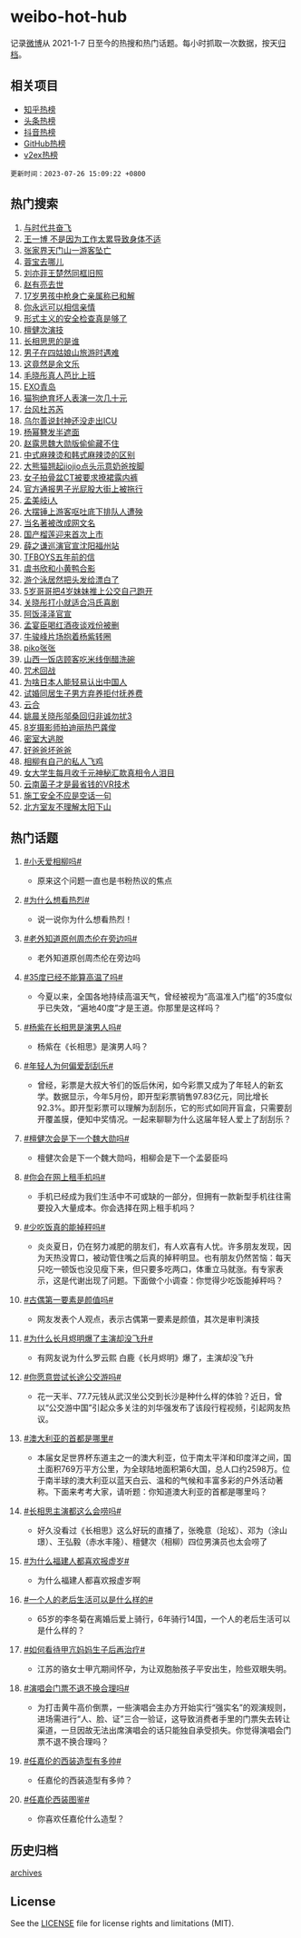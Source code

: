 # weibo-hot-hub

记录[微博](https://www.weibo.com)从 2021-1-7 日至今的热搜和热门话题。每小时抓取一次数据，按天[归档](archives)。

## 相关项目

- [知乎热榜](https://github.com/lonnyzhang423/zhihu-hot-hub)
- [头条热榜](https://github.com/lonnyzhang423/toutiao-hot-hub)
- [抖音热榜](https://github.com/lonnyzhang423/douyin-hot-hub)
- [GitHub热榜](https://github.com/lonnyzhang423/github-hot-hub)
- [v2ex热榜](https://github.com/lonnyzhang423/v2ex-hot-hub)


`更新时间：2023-07-26 15:09:22 +0800`

## 热门搜索

1. [与时代共奋飞](https://m.weibo.cn/search?containerid=100103type%3D1%26t%3D10%26q%3D%23%E4%B8%8E%E6%97%B6%E4%BB%A3%E5%85%B1%E5%A5%8B%E9%A3%9E%23&stream_entry_id=51&isnewpage=1&extparam=seat%3D1%26stream_entry_id%3D51%26filter_type%3Drealtimehot%26c_type%3D51%26cate%3D10103%26pos%3D0%26dgr%3D0%26display_time%3D1690355359%26pre_seqid%3D169035535910402029192&luicode=10000011&lfid=106003type%253D25%2526t%253D3%2526disable_hot%253D1%2526filter_type%253Drealtimehot)
1. [王一博 不是因为工作太累导致身体不适](https://m.weibo.cn/search?containerid=100103type%3D1%26t%3D10%26q%3D%E7%8E%8B%E4%B8%80%E5%8D%9A+%E4%B8%8D%E6%98%AF%E5%9B%A0%E4%B8%BA%E5%B7%A5%E4%BD%9C%E5%A4%AA%E7%B4%AF%E5%AF%BC%E8%87%B4%E8%BA%AB%E4%BD%93%E4%B8%8D%E9%80%82&stream_entry_id=31&isnewpage=1&extparam=seat%3D1%26realpos%3D1%26lcate%3D5001%26flag%3D16%26c_type%3D31%26filter_type%3Drealtimehot%26cate%3D5001%26q%3D%25E7%258E%258B%25E4%25B8%2580%25E5%258D%259A%2520%25E4%25B8%258D%25E6%2598%25AF%25E5%259B%25A0%25E4%25B8%25BA%25E5%25B7%25A5%25E4%25BD%259C%25E5%25A4%25AA%25E7%25B4%25AF%25E5%25AF%25BC%25E8%2587%25B4%25E8%25BA%25AB%25E4%25BD%2593%25E4%25B8%258D%25E9%2580%2582%26dgr%3D0%26stream_entry_id%3D31%26band_rank%3D1%26pos%3D0%26display_time%3D1690355359%26pre_seqid%3D169035535910402029192&luicode=10000011&lfid=106003type%253D25%2526t%253D3%2526disable_hot%253D1%2526filter_type%253Drealtimehot)
1. [张家界天门山一游客坠亡](https://m.weibo.cn/search?containerid=100103type%3D1%26t%3D10%26q%3D%23%E5%BC%A0%E5%AE%B6%E7%95%8C%E5%A4%A9%E9%97%A8%E5%B1%B1%E4%B8%80%E6%B8%B8%E5%AE%A2%E5%9D%A0%E4%BA%A1%23&stream_entry_id=31&isnewpage=1&extparam=seat%3D1%26realpos%3D2%26lcate%3D5001%26flag%3D1%26c_type%3D31%26filter_type%3Drealtimehot%26cate%3D5001%26q%3D%2523%25E5%25BC%25A0%25E5%25AE%25B6%25E7%2595%258C%25E5%25A4%25A9%25E9%2597%25A8%25E5%25B1%25B1%25E4%25B8%2580%25E6%25B8%25B8%25E5%25AE%25A2%25E5%259D%25A0%25E4%25BA%25A1%2523%26dgr%3D0%26stream_entry_id%3D31%26band_rank%3D2%26pos%3D1%26display_time%3D1690355359%26pre_seqid%3D169035535910402029192&luicode=10000011&lfid=106003type%253D25%2526t%253D3%2526disable_hot%253D1%2526filter_type%253Drealtimehot)
1. [蓉宝去哪儿](https://m.weibo.cn/search?containerid=100103type%3D1%26t%3D10%26q%3D%23%E8%93%89%E5%AE%9D%E5%8E%BB%E5%93%AA%E5%84%BF%23&stream_entry_id=31&isnewpage=1&extparam=seat%3D1%26realpos%3D3%26lcate%3D5001%26flag%3D0%26c_type%3D31%26filter_type%3Drealtimehot%26cate%3D5001%26q%3D%2523%25E8%2593%2589%25E5%25AE%259D%25E5%258E%25BB%25E5%2593%25AA%25E5%2584%25BF%2523%26dgr%3D0%26stream_entry_id%3D31%26band_rank%3D3%26pos%3D2%26display_time%3D1690355359%26pre_seqid%3D169035535910402029192&luicode=10000011&lfid=106003type%253D25%2526t%253D3%2526disable_hot%253D1%2526filter_type%253Drealtimehot)
1. [刘亦菲王楚然同框旧照](https://m.weibo.cn/search?containerid=100103type%3D1%26t%3D10%26q%3D%23%E5%88%98%E4%BA%A6%E8%8F%B2%E7%8E%8B%E6%A5%9A%E7%84%B6%E5%90%8C%E6%A1%86%E6%97%A7%E7%85%A7%23&stream_entry_id=31&isnewpage=1&extparam=seat%3D1%26realpos%3D4%26lcate%3D5001%26flag%3D1%26c_type%3D31%26filter_type%3Drealtimehot%26cate%3D5001%26q%3D%2523%25E5%2588%2598%25E4%25BA%25A6%25E8%258F%25B2%25E7%258E%258B%25E6%25A5%259A%25E7%2584%25B6%25E5%2590%258C%25E6%25A1%2586%25E6%2597%25A7%25E7%2585%25A7%2523%26dgr%3D0%26stream_entry_id%3D31%26band_rank%3D4%26pos%3D3%26display_time%3D1690355359%26pre_seqid%3D169035535910402029192&luicode=10000011&lfid=106003type%253D25%2526t%253D3%2526disable_hot%253D1%2526filter_type%253Drealtimehot)
1. [赵有亮去世](https://m.weibo.cn/search?containerid=100103type%3D1%26t%3D10%26q%3D%23%E8%B5%B5%E6%9C%89%E4%BA%AE%E5%8E%BB%E4%B8%96%23&stream_entry_id=31&isnewpage=1&extparam=seat%3D1%26realpos%3D5%26lcate%3D5001%26flag%3D2%26c_type%3D31%26filter_type%3Drealtimehot%26cate%3D5001%26q%3D%2523%25E8%25B5%25B5%25E6%259C%2589%25E4%25BA%25AE%25E5%258E%25BB%25E4%25B8%2596%2523%26dgr%3D0%26stream_entry_id%3D31%26band_rank%3D5%26pos%3D4%26display_time%3D1690355359%26pre_seqid%3D169035535910402029192&luicode=10000011&lfid=106003type%253D25%2526t%253D3%2526disable_hot%253D1%2526filter_type%253Drealtimehot)
1. [17岁男孩中枪身亡亲属称已和解](https://m.weibo.cn/search?containerid=100103type%3D1%26t%3D10%26q%3D%2317%E5%B2%81%E7%94%B7%E5%AD%A9%E4%B8%AD%E6%9E%AA%E8%BA%AB%E4%BA%A1%E4%BA%B2%E5%B1%9E%E7%A7%B0%E5%B7%B2%E5%92%8C%E8%A7%A3%23&stream_entry_id=31&isnewpage=1&extparam=seat%3D1%26realpos%3D6%26lcate%3D5001%26flag%3D1%26c_type%3D31%26filter_type%3Drealtimehot%26cate%3D5001%26q%3D%252317%25E5%25B2%2581%25E7%2594%25B7%25E5%25AD%25A9%25E4%25B8%25AD%25E6%259E%25AA%25E8%25BA%25AB%25E4%25BA%25A1%25E4%25BA%25B2%25E5%25B1%259E%25E7%25A7%25B0%25E5%25B7%25B2%25E5%2592%258C%25E8%25A7%25A3%2523%26dgr%3D0%26stream_entry_id%3D31%26band_rank%3D6%26pos%3D5%26display_time%3D1690355359%26pre_seqid%3D169035535910402029192&luicode=10000011&lfid=106003type%253D25%2526t%253D3%2526disable_hot%253D1%2526filter_type%253Drealtimehot)
1. [你永远可以相信亲情](https://m.weibo.cn/search?containerid=100103type%3D1%26t%3D10%26q%3D%23%E4%BD%A0%E6%B0%B8%E8%BF%9C%E5%8F%AF%E4%BB%A5%E7%9B%B8%E4%BF%A1%E4%BA%B2%E6%83%85%23&stream_entry_id=31&isnewpage=1&extparam=seat%3D1%26lcate%3D5001%26filter_type%3Drealtimehot%26c_type%3D31%26q%3D%2523%25E4%25BD%25A0%25E6%25B0%25B8%25E8%25BF%259C%25E5%258F%25AF%25E4%25BB%25A5%25E7%259B%25B8%25E4%25BF%25A1%25E4%25BA%25B2%25E6%2583%2585%2523%26cate%3D5001%26is_ad_pos%3D1%26dgr%3D0%26stream_entry_id%3D31%26band_rank%3D7%26adid%3D197408%26pos%3D6%26display_time%3D1690355359%26pre_seqid%3D169035535910402029192&luicode=10000011&lfid=106003type%253D25%2526t%253D3%2526disable_hot%253D1%2526filter_type%253Drealtimehot)
1. [形式主义的安全检查真是够了](https://m.weibo.cn/search?containerid=100103type%3D1%26t%3D10%26q%3D%23%E5%BD%A2%E5%BC%8F%E4%B8%BB%E4%B9%89%E7%9A%84%E5%AE%89%E5%85%A8%E6%A3%80%E6%9F%A5%E7%9C%9F%E6%98%AF%E5%A4%9F%E4%BA%86%23&stream_entry_id=31&isnewpage=1&extparam=seat%3D1%26realpos%3D7%26lcate%3D5001%26flag%3D0%26c_type%3D31%26filter_type%3Drealtimehot%26cate%3D5001%26q%3D%2523%25E5%25BD%25A2%25E5%25BC%258F%25E4%25B8%25BB%25E4%25B9%2589%25E7%259A%2584%25E5%25AE%2589%25E5%2585%25A8%25E6%25A3%2580%25E6%259F%25A5%25E7%259C%259F%25E6%2598%25AF%25E5%25A4%259F%25E4%25BA%2586%2523%26dgr%3D0%26stream_entry_id%3D31%26band_rank%3D7%26pos%3D7%26display_time%3D1690355359%26pre_seqid%3D169035535910402029192&luicode=10000011&lfid=106003type%253D25%2526t%253D3%2526disable_hot%253D1%2526filter_type%253Drealtimehot)
1. [檀健次演技](https://m.weibo.cn/search?containerid=100103type%3D1%26t%3D10%26q%3D%E6%AA%80%E5%81%A5%E6%AC%A1%E6%BC%94%E6%8A%80&stream_entry_id=31&isnewpage=1&extparam=seat%3D1%26realpos%3D8%26lcate%3D5001%26flag%3D1%26c_type%3D31%26filter_type%3Drealtimehot%26cate%3D5001%26q%3D%25E6%25AA%2580%25E5%2581%25A5%25E6%25AC%25A1%25E6%25BC%2594%25E6%258A%2580%26dgr%3D0%26stream_entry_id%3D31%26band_rank%3D8%26pos%3D8%26display_time%3D1690355359%26pre_seqid%3D169035535910402029192&luicode=10000011&lfid=106003type%253D25%2526t%253D3%2526disable_hot%253D1%2526filter_type%253Drealtimehot)
1. [长相思思的是谁](https://m.weibo.cn/search?containerid=100103type%3D1%26t%3D10%26q%3D%23%E9%95%BF%E7%9B%B8%E6%80%9D%E6%80%9D%E7%9A%84%E6%98%AF%E8%B0%81%23&stream_entry_id=31&isnewpage=1&extparam=seat%3D1%26realpos%3D9%26lcate%3D5001%26flag%3D0%26c_type%3D31%26filter_type%3Drealtimehot%26cate%3D5001%26q%3D%2523%25E9%2595%25BF%25E7%259B%25B8%25E6%2580%259D%25E6%2580%259D%25E7%259A%2584%25E6%2598%25AF%25E8%25B0%2581%2523%26dgr%3D0%26stream_entry_id%3D31%26band_rank%3D9%26pos%3D9%26display_time%3D1690355359%26pre_seqid%3D169035535910402029192&luicode=10000011&lfid=106003type%253D25%2526t%253D3%2526disable_hot%253D1%2526filter_type%253Drealtimehot)
1. [男子在四姑娘山旅游时遇难](https://m.weibo.cn/search?containerid=100103type%3D1%26t%3D10%26q%3D%23%E7%94%B7%E5%AD%90%E5%9C%A8%E5%9B%9B%E5%A7%91%E5%A8%98%E5%B1%B1%E6%97%85%E6%B8%B8%E6%97%B6%E9%81%87%E9%9A%BE%23&stream_entry_id=31&isnewpage=1&extparam=seat%3D1%26realpos%3D10%26lcate%3D5001%26flag%3D0%26c_type%3D31%26filter_type%3Drealtimehot%26cate%3D5001%26q%3D%2523%25E7%2594%25B7%25E5%25AD%2590%25E5%259C%25A8%25E5%259B%259B%25E5%25A7%2591%25E5%25A8%2598%25E5%25B1%25B1%25E6%2597%2585%25E6%25B8%25B8%25E6%2597%25B6%25E9%2581%2587%25E9%259A%25BE%2523%26dgr%3D0%26stream_entry_id%3D31%26band_rank%3D10%26pos%3D10%26display_time%3D1690355359%26pre_seqid%3D169035535910402029192&luicode=10000011&lfid=106003type%253D25%2526t%253D3%2526disable_hot%253D1%2526filter_type%253Drealtimehot)
1. [这竟然是余文乐](https://m.weibo.cn/search?containerid=100103type%3D1%26t%3D10%26q%3D%23%E8%BF%99%E7%AB%9F%E7%84%B6%E6%98%AF%E4%BD%99%E6%96%87%E4%B9%90%23&stream_entry_id=31&isnewpage=1&extparam=seat%3D1%26realpos%3D11%26lcate%3D5001%26flag%3D1%26c_type%3D31%26filter_type%3Drealtimehot%26cate%3D5001%26q%3D%2523%25E8%25BF%2599%25E7%25AB%259F%25E7%2584%25B6%25E6%2598%25AF%25E4%25BD%2599%25E6%2596%2587%25E4%25B9%2590%2523%26dgr%3D0%26stream_entry_id%3D31%26band_rank%3D11%26pos%3D11%26display_time%3D1690355359%26pre_seqid%3D169035535910402029192&luicode=10000011&lfid=106003type%253D25%2526t%253D3%2526disable_hot%253D1%2526filter_type%253Drealtimehot)
1. [毛晓彤真人芭比上班](https://m.weibo.cn/search?containerid=100103type%3D1%26t%3D10%26q%3D%23%E6%AF%9B%E6%99%93%E5%BD%A4%E7%9C%9F%E4%BA%BA%E8%8A%AD%E6%AF%94%E4%B8%8A%E7%8F%AD%23&stream_entry_id=31&isnewpage=1&extparam=seat%3D1%26realpos%3D12%26lcate%3D5001%26flag%3D2%26c_type%3D31%26filter_type%3Drealtimehot%26cate%3D5001%26q%3D%2523%25E6%25AF%259B%25E6%2599%2593%25E5%25BD%25A4%25E7%259C%259F%25E4%25BA%25BA%25E8%258A%25AD%25E6%25AF%2594%25E4%25B8%258A%25E7%258F%25AD%2523%26dgr%3D0%26stream_entry_id%3D31%26band_rank%3D12%26pos%3D12%26display_time%3D1690355359%26pre_seqid%3D169035535910402029192&luicode=10000011&lfid=106003type%253D25%2526t%253D3%2526disable_hot%253D1%2526filter_type%253Drealtimehot)
1. [EXO青岛](https://m.weibo.cn/search?containerid=100103type%3D1%26t%3D10%26q%3DEXO%E9%9D%92%E5%B2%9B&stream_entry_id=31&isnewpage=1&extparam=seat%3D1%26realpos%3D13%26lcate%3D5001%26flag%3D0%26c_type%3D31%26filter_type%3Drealtimehot%26cate%3D5001%26q%3DEXO%25E9%259D%2592%25E5%25B2%259B%26dgr%3D0%26stream_entry_id%3D31%26band_rank%3D13%26pos%3D13%26display_time%3D1690355359%26pre_seqid%3D169035535910402029192&luicode=10000011&lfid=106003type%253D25%2526t%253D3%2526disable_hot%253D1%2526filter_type%253Drealtimehot)
1. [猫狗绝育坏人表演一次几十元](https://m.weibo.cn/search?containerid=100103type%3D1%26t%3D10%26q%3D%23%E7%8C%AB%E7%8B%97%E7%BB%9D%E8%82%B2%E5%9D%8F%E4%BA%BA%E8%A1%A8%E6%BC%94%E4%B8%80%E6%AC%A1%E5%87%A0%E5%8D%81%E5%85%83%23&stream_entry_id=31&isnewpage=1&extparam=seat%3D1%26realpos%3D14%26lcate%3D5001%26flag%3D0%26c_type%3D31%26filter_type%3Drealtimehot%26cate%3D5001%26q%3D%2523%25E7%258C%25AB%25E7%258B%2597%25E7%25BB%259D%25E8%2582%25B2%25E5%259D%258F%25E4%25BA%25BA%25E8%25A1%25A8%25E6%25BC%2594%25E4%25B8%2580%25E6%25AC%25A1%25E5%2587%25A0%25E5%258D%2581%25E5%2585%2583%2523%26dgr%3D0%26stream_entry_id%3D31%26band_rank%3D14%26pos%3D14%26display_time%3D1690355359%26pre_seqid%3D169035535910402029192&luicode=10000011&lfid=106003type%253D25%2526t%253D3%2526disable_hot%253D1%2526filter_type%253Drealtimehot)
1. [台风杜苏芮](https://m.weibo.cn/search?containerid=100103type%3D1%26t%3D10%26q%3D%E5%8F%B0%E9%A3%8E%E6%9D%9C%E8%8B%8F%E8%8A%AE&stream_entry_id=31&isnewpage=1&extparam=seat%3D1%26realpos%3D15%26lcate%3D5001%26flag%3D0%26c_type%3D31%26filter_type%3Drealtimehot%26cate%3D5001%26q%3D%25E5%258F%25B0%25E9%25A3%258E%25E6%259D%259C%25E8%258B%258F%25E8%258A%25AE%26dgr%3D0%26stream_entry_id%3D31%26band_rank%3D15%26pos%3D15%26display_time%3D1690355359%26pre_seqid%3D169035535910402029192&luicode=10000011&lfid=106003type%253D25%2526t%253D3%2526disable_hot%253D1%2526filter_type%253Drealtimehot)
1. [乌尔善说封神还没走出ICU](https://m.weibo.cn/search?containerid=100103type%3D1%26t%3D10%26q%3D%23%E4%B9%8C%E5%B0%94%E5%96%84%E8%AF%B4%E5%B0%81%E7%A5%9E%E8%BF%98%E6%B2%A1%E8%B5%B0%E5%87%BAICU%23&stream_entry_id=31&isnewpage=1&extparam=seat%3D1%26realpos%3D16%26lcate%3D5001%26flag%3D1%26c_type%3D31%26filter_type%3Drealtimehot%26cate%3D5001%26q%3D%2523%25E4%25B9%258C%25E5%25B0%2594%25E5%2596%2584%25E8%25AF%25B4%25E5%25B0%2581%25E7%25A5%259E%25E8%25BF%2598%25E6%25B2%25A1%25E8%25B5%25B0%25E5%2587%25BAICU%2523%26dgr%3D0%26stream_entry_id%3D31%26band_rank%3D16%26pos%3D16%26display_time%3D1690355359%26pre_seqid%3D169035535910402029192&luicode=10000011&lfid=106003type%253D25%2526t%253D3%2526disable_hot%253D1%2526filter_type%253Drealtimehot)
1. [杨幂簪发半遮面](https://m.weibo.cn/search?containerid=100103type%3D1%26t%3D10%26q%3D%23%E6%9D%A8%E5%B9%82%E7%B0%AA%E5%8F%91%E5%8D%8A%E9%81%AE%E9%9D%A2%23&stream_entry_id=31&isnewpage=1&extparam=seat%3D1%26realpos%3D17%26lcate%3D5001%26flag%3D2%26c_type%3D31%26filter_type%3Drealtimehot%26cate%3D5001%26q%3D%2523%25E6%259D%25A8%25E5%25B9%2582%25E7%25B0%25AA%25E5%258F%2591%25E5%258D%258A%25E9%2581%25AE%25E9%259D%25A2%2523%26dgr%3D0%26stream_entry_id%3D31%26band_rank%3D17%26pos%3D17%26display_time%3D1690355359%26pre_seqid%3D169035535910402029192&luicode=10000011&lfid=106003type%253D25%2526t%253D3%2526disable_hot%253D1%2526filter_type%253Drealtimehot)
1. [赵露思魏大勋版偷偷藏不住](https://m.weibo.cn/search?containerid=100103type%3D1%26t%3D10%26q%3D%23%E8%B5%B5%E9%9C%B2%E6%80%9D%E9%AD%8F%E5%A4%A7%E5%8B%8B%E7%89%88%E5%81%B7%E5%81%B7%E8%97%8F%E4%B8%8D%E4%BD%8F%23&stream_entry_id=31&isnewpage=1&extparam=seat%3D1%26realpos%3D18%26lcate%3D5001%26flag%3D0%26c_type%3D31%26filter_type%3Drealtimehot%26cate%3D5001%26q%3D%2523%25E8%25B5%25B5%25E9%259C%25B2%25E6%2580%259D%25E9%25AD%258F%25E5%25A4%25A7%25E5%258B%258B%25E7%2589%2588%25E5%2581%25B7%25E5%2581%25B7%25E8%2597%258F%25E4%25B8%258D%25E4%25BD%258F%2523%26dgr%3D0%26stream_entry_id%3D31%26band_rank%3D18%26pos%3D18%26display_time%3D1690355359%26pre_seqid%3D169035535910402029192&luicode=10000011&lfid=106003type%253D25%2526t%253D3%2526disable_hot%253D1%2526filter_type%253Drealtimehot)
1. [中式麻辣烫和韩式麻辣烫的区别](https://m.weibo.cn/search?containerid=100103type%3D1%26t%3D10%26q%3D%23%E4%B8%AD%E5%BC%8F%E9%BA%BB%E8%BE%A3%E7%83%AB%E5%92%8C%E9%9F%A9%E5%BC%8F%E9%BA%BB%E8%BE%A3%E7%83%AB%E7%9A%84%E5%8C%BA%E5%88%AB%23&stream_entry_id=31&isnewpage=1&extparam=seat%3D1%26realpos%3D19%26lcate%3D5001%26flag%3D0%26c_type%3D31%26filter_type%3Drealtimehot%26cate%3D5001%26q%3D%2523%25E4%25B8%25AD%25E5%25BC%258F%25E9%25BA%25BB%25E8%25BE%25A3%25E7%2583%25AB%25E5%2592%258C%25E9%259F%25A9%25E5%25BC%258F%25E9%25BA%25BB%25E8%25BE%25A3%25E7%2583%25AB%25E7%259A%2584%25E5%258C%25BA%25E5%2588%25AB%2523%26dgr%3D0%26stream_entry_id%3D31%26band_rank%3D19%26pos%3D19%26display_time%3D1690355359%26pre_seqid%3D169035535910402029192&luicode=10000011&lfid=106003type%253D25%2526t%253D3%2526disable_hot%253D1%2526filter_type%253Drealtimehot)
1. [大熊猫翘起jiojio点头示意奶爸按脚](https://m.weibo.cn/search?containerid=100103type%3D1%26t%3D10%26q%3D%23%E5%A4%A7%E7%86%8A%E7%8C%AB%E7%BF%98%E8%B5%B7jiojio%E7%82%B9%E5%A4%B4%E7%A4%BA%E6%84%8F%E5%A5%B6%E7%88%B8%E6%8C%89%E8%84%9A%23&stream_entry_id=31&isnewpage=1&extparam=seat%3D1%26realpos%3D20%26lcate%3D5001%26flag%3D32768%26c_type%3D31%26filter_type%3Drealtimehot%26cate%3D5001%26q%3D%2523%25E5%25A4%25A7%25E7%2586%258A%25E7%258C%25AB%25E7%25BF%2598%25E8%25B5%25B7jiojio%25E7%2582%25B9%25E5%25A4%25B4%25E7%25A4%25BA%25E6%2584%258F%25E5%25A5%25B6%25E7%2588%25B8%25E6%258C%2589%25E8%2584%259A%2523%26dgr%3D0%26stream_entry_id%3D31%26band_rank%3D20%26pos%3D20%26display_time%3D1690355359%26pre_seqid%3D169035535910402029192&luicode=10000011&lfid=106003type%253D25%2526t%253D3%2526disable_hot%253D1%2526filter_type%253Drealtimehot)
1. [女子拍骨盆CT被要求撩裙露内裤](https://m.weibo.cn/search?containerid=100103type%3D1%26t%3D10%26q%3D%23%E5%A5%B3%E5%AD%90%E6%8B%8D%E9%AA%A8%E7%9B%86CT%E8%A2%AB%E8%A6%81%E6%B1%82%E6%92%A9%E8%A3%99%E9%9C%B2%E5%86%85%E8%A3%A4%23&stream_entry_id=31&isnewpage=1&extparam=seat%3D1%26realpos%3D21%26lcate%3D5001%26flag%3D2%26c_type%3D31%26filter_type%3Drealtimehot%26cate%3D5001%26q%3D%2523%25E5%25A5%25B3%25E5%25AD%2590%25E6%258B%258D%25E9%25AA%25A8%25E7%259B%2586CT%25E8%25A2%25AB%25E8%25A6%2581%25E6%25B1%2582%25E6%2592%25A9%25E8%25A3%2599%25E9%259C%25B2%25E5%2586%2585%25E8%25A3%25A4%2523%26dgr%3D0%26stream_entry_id%3D31%26band_rank%3D21%26pos%3D21%26display_time%3D1690355359%26pre_seqid%3D169035535910402029192&luicode=10000011&lfid=106003type%253D25%2526t%253D3%2526disable_hot%253D1%2526filter_type%253Drealtimehot)
1. [官方通报男子光屁股大街上被拖行](https://m.weibo.cn/search?containerid=100103type%3D1%26t%3D10%26q%3D%23%E5%AE%98%E6%96%B9%E9%80%9A%E6%8A%A5%E7%94%B7%E5%AD%90%E5%85%89%E5%B1%81%E8%82%A1%E5%A4%A7%E8%A1%97%E4%B8%8A%E8%A2%AB%E6%8B%96%E8%A1%8C%23&stream_entry_id=31&isnewpage=1&extparam=seat%3D1%26realpos%3D22%26lcate%3D5001%26flag%3D1%26c_type%3D31%26filter_type%3Drealtimehot%26cate%3D5001%26q%3D%2523%25E5%25AE%2598%25E6%2596%25B9%25E9%2580%259A%25E6%258A%25A5%25E7%2594%25B7%25E5%25AD%2590%25E5%2585%2589%25E5%25B1%2581%25E8%2582%25A1%25E5%25A4%25A7%25E8%25A1%2597%25E4%25B8%258A%25E8%25A2%25AB%25E6%258B%2596%25E8%25A1%258C%2523%26dgr%3D0%26stream_entry_id%3D31%26band_rank%3D22%26pos%3D22%26display_time%3D1690355359%26pre_seqid%3D169035535910402029192&luicode=10000011&lfid=106003type%253D25%2526t%253D3%2526disable_hot%253D1%2526filter_type%253Drealtimehot)
1. [孟美岐i人](https://m.weibo.cn/search?containerid=100103type%3D1%26t%3D10%26q%3D%23%E5%AD%9F%E7%BE%8E%E5%B2%90i%E4%BA%BA%23&stream_entry_id=31&isnewpage=1&extparam=seat%3D1%26realpos%3D23%26lcate%3D5001%26flag%3D1%26c_type%3D31%26filter_type%3Drealtimehot%26cate%3D5001%26q%3D%2523%25E5%25AD%259F%25E7%25BE%258E%25E5%25B2%2590i%25E4%25BA%25BA%2523%26dgr%3D0%26stream_entry_id%3D31%26band_rank%3D23%26pos%3D23%26display_time%3D1690355359%26pre_seqid%3D169035535910402029192&luicode=10000011&lfid=106003type%253D25%2526t%253D3%2526disable_hot%253D1%2526filter_type%253Drealtimehot)
1. [大摆锤上游客呕吐底下排队人遭殃](https://m.weibo.cn/search?containerid=100103type%3D1%26t%3D10%26q%3D%23%E5%A4%A7%E6%91%86%E9%94%A4%E4%B8%8A%E6%B8%B8%E5%AE%A2%E5%91%95%E5%90%90%E5%BA%95%E4%B8%8B%E6%8E%92%E9%98%9F%E4%BA%BA%E9%81%AD%E6%AE%83%23&stream_entry_id=31&isnewpage=1&extparam=seat%3D1%26realpos%3D24%26lcate%3D5001%26flag%3D1%26c_type%3D31%26filter_type%3Drealtimehot%26cate%3D5001%26q%3D%2523%25E5%25A4%25A7%25E6%2591%2586%25E9%2594%25A4%25E4%25B8%258A%25E6%25B8%25B8%25E5%25AE%25A2%25E5%2591%2595%25E5%2590%2590%25E5%25BA%2595%25E4%25B8%258B%25E6%258E%2592%25E9%2598%259F%25E4%25BA%25BA%25E9%2581%25AD%25E6%25AE%2583%2523%26dgr%3D0%26stream_entry_id%3D31%26band_rank%3D24%26pos%3D24%26display_time%3D1690355359%26pre_seqid%3D169035535910402029192&luicode=10000011&lfid=106003type%253D25%2526t%253D3%2526disable_hot%253D1%2526filter_type%253Drealtimehot)
1. [当名著被改成网文名](https://m.weibo.cn/search?containerid=100103type%3D1%26t%3D10%26q%3D%23%E5%BD%93%E5%90%8D%E8%91%97%E8%A2%AB%E6%94%B9%E6%88%90%E7%BD%91%E6%96%87%E5%90%8D%23&stream_entry_id=31&isnewpage=1&extparam=seat%3D1%26realpos%3D25%26lcate%3D5001%26flag%3D1%26c_type%3D31%26filter_type%3Drealtimehot%26cate%3D5001%26q%3D%2523%25E5%25BD%2593%25E5%2590%258D%25E8%2591%2597%25E8%25A2%25AB%25E6%2594%25B9%25E6%2588%2590%25E7%25BD%2591%25E6%2596%2587%25E5%2590%258D%2523%26dgr%3D0%26stream_entry_id%3D31%26band_rank%3D25%26pos%3D25%26display_time%3D1690355359%26pre_seqid%3D169035535910402029192&luicode=10000011&lfid=106003type%253D25%2526t%253D3%2526disable_hot%253D1%2526filter_type%253Drealtimehot)
1. [国产榴莲迎来首次上市](https://m.weibo.cn/search?containerid=100103type%3D1%26t%3D10%26q%3D%23%E5%9B%BD%E4%BA%A7%E6%A6%B4%E8%8E%B2%E8%BF%8E%E6%9D%A5%E9%A6%96%E6%AC%A1%E4%B8%8A%E5%B8%82%23&stream_entry_id=31&isnewpage=1&extparam=seat%3D1%26realpos%3D26%26lcate%3D5001%26flag%3D32768%26c_type%3D31%26filter_type%3Drealtimehot%26cate%3D5001%26q%3D%2523%25E5%259B%25BD%25E4%25BA%25A7%25E6%25A6%25B4%25E8%258E%25B2%25E8%25BF%258E%25E6%259D%25A5%25E9%25A6%2596%25E6%25AC%25A1%25E4%25B8%258A%25E5%25B8%2582%2523%26dgr%3D0%26stream_entry_id%3D31%26band_rank%3D26%26pos%3D26%26display_time%3D1690355359%26pre_seqid%3D169035535910402029192&luicode=10000011&lfid=106003type%253D25%2526t%253D3%2526disable_hot%253D1%2526filter_type%253Drealtimehot)
1. [薛之谦巡演官宣沈阳福州站](https://m.weibo.cn/search?containerid=100103type%3D1%26t%3D10%26q%3D%23%E8%96%9B%E4%B9%8B%E8%B0%A6%E5%B7%A1%E6%BC%94%E5%AE%98%E5%AE%A3%E6%B2%88%E9%98%B3%E7%A6%8F%E5%B7%9E%E7%AB%99%23&stream_entry_id=31&isnewpage=1&extparam=seat%3D1%26realpos%3D27%26lcate%3D5001%26flag%3D1%26c_type%3D31%26filter_type%3Drealtimehot%26cate%3D5001%26q%3D%2523%25E8%2596%259B%25E4%25B9%258B%25E8%25B0%25A6%25E5%25B7%25A1%25E6%25BC%2594%25E5%25AE%2598%25E5%25AE%25A3%25E6%25B2%2588%25E9%2598%25B3%25E7%25A6%258F%25E5%25B7%259E%25E7%25AB%2599%2523%26dgr%3D0%26stream_entry_id%3D31%26band_rank%3D27%26pos%3D27%26display_time%3D1690355359%26pre_seqid%3D169035535910402029192&luicode=10000011&lfid=106003type%253D25%2526t%253D3%2526disable_hot%253D1%2526filter_type%253Drealtimehot)
1. [TFBOYS五年前的信](https://m.weibo.cn/search?containerid=100103type%3D1%26t%3D10%26q%3D%23TFBOYS%E4%BA%94%E5%B9%B4%E5%89%8D%E7%9A%84%E4%BF%A1%23&stream_entry_id=31&isnewpage=1&extparam=seat%3D1%26realpos%3D28%26lcate%3D5001%26flag%3D1%26c_type%3D31%26filter_type%3Drealtimehot%26cate%3D5001%26q%3D%2523TFBOYS%25E4%25BA%2594%25E5%25B9%25B4%25E5%2589%258D%25E7%259A%2584%25E4%25BF%25A1%2523%26dgr%3D0%26stream_entry_id%3D31%26band_rank%3D28%26pos%3D28%26display_time%3D1690355359%26pre_seqid%3D169035535910402029192&luicode=10000011&lfid=106003type%253D25%2526t%253D3%2526disable_hot%253D1%2526filter_type%253Drealtimehot)
1. [虞书欣和小黄鸭合影](https://m.weibo.cn/search?containerid=100103type%3D1%26t%3D10%26q%3D%23%E8%99%9E%E4%B9%A6%E6%AC%A3%E5%92%8C%E5%B0%8F%E9%BB%84%E9%B8%AD%E5%90%88%E5%BD%B1%23&stream_entry_id=31&isnewpage=1&extparam=seat%3D1%26realpos%3D29%26lcate%3D5001%26flag%3D1%26c_type%3D31%26filter_type%3Drealtimehot%26cate%3D5001%26q%3D%2523%25E8%2599%259E%25E4%25B9%25A6%25E6%25AC%25A3%25E5%2592%258C%25E5%25B0%258F%25E9%25BB%2584%25E9%25B8%25AD%25E5%2590%2588%25E5%25BD%25B1%2523%26dgr%3D0%26stream_entry_id%3D31%26band_rank%3D29%26pos%3D29%26display_time%3D1690355359%26pre_seqid%3D169035535910402029192&luicode=10000011&lfid=106003type%253D25%2526t%253D3%2526disable_hot%253D1%2526filter_type%253Drealtimehot)
1. [游个泳居然把头发给漂白了](https://m.weibo.cn/search?containerid=100103type%3D1%26t%3D10%26q%3D%23%E6%B8%B8%E4%B8%AA%E6%B3%B3%E5%B1%85%E7%84%B6%E6%8A%8A%E5%A4%B4%E5%8F%91%E7%BB%99%E6%BC%82%E7%99%BD%E4%BA%86%23&stream_entry_id=31&isnewpage=1&extparam=seat%3D1%26realpos%3D30%26lcate%3D5001%26flag%3D0%26c_type%3D31%26filter_type%3Drealtimehot%26cate%3D5001%26q%3D%2523%25E6%25B8%25B8%25E4%25B8%25AA%25E6%25B3%25B3%25E5%25B1%2585%25E7%2584%25B6%25E6%258A%258A%25E5%25A4%25B4%25E5%258F%2591%25E7%25BB%2599%25E6%25BC%2582%25E7%2599%25BD%25E4%25BA%2586%2523%26dgr%3D0%26stream_entry_id%3D31%26band_rank%3D30%26pos%3D30%26display_time%3D1690355359%26pre_seqid%3D169035535910402029192&luicode=10000011&lfid=106003type%253D25%2526t%253D3%2526disable_hot%253D1%2526filter_type%253Drealtimehot)
1. [5岁哥哥把4岁妹妹推上公交自己跑开](https://m.weibo.cn/search?containerid=100103type%3D1%26t%3D10%26q%3D%235%E5%B2%81%E5%93%A5%E5%93%A5%E6%8A%8A4%E5%B2%81%E5%A6%B9%E5%A6%B9%E6%8E%A8%E4%B8%8A%E5%85%AC%E4%BA%A4%E8%87%AA%E5%B7%B1%E8%B7%91%E5%BC%80%23&stream_entry_id=31&isnewpage=1&extparam=seat%3D1%26realpos%3D31%26lcate%3D5001%26flag%3D1%26c_type%3D31%26filter_type%3Drealtimehot%26cate%3D5001%26q%3D%25235%25E5%25B2%2581%25E5%2593%25A5%25E5%2593%25A5%25E6%258A%258A4%25E5%25B2%2581%25E5%25A6%25B9%25E5%25A6%25B9%25E6%258E%25A8%25E4%25B8%258A%25E5%2585%25AC%25E4%25BA%25A4%25E8%2587%25AA%25E5%25B7%25B1%25E8%25B7%2591%25E5%25BC%2580%2523%26dgr%3D0%26stream_entry_id%3D31%26band_rank%3D31%26pos%3D31%26display_time%3D1690355359%26pre_seqid%3D169035535910402029192&luicode=10000011&lfid=106003type%253D25%2526t%253D3%2526disable_hot%253D1%2526filter_type%253Drealtimehot)
1. [关晓彤打小就适合冯氏喜剧](https://m.weibo.cn/search?containerid=100103type%3D1%26t%3D10%26q%3D%23%E5%85%B3%E6%99%93%E5%BD%A4%E6%89%93%E5%B0%8F%E5%B0%B1%E9%80%82%E5%90%88%E5%86%AF%E6%B0%8F%E5%96%9C%E5%89%A7%23&stream_entry_id=31&isnewpage=1&extparam=seat%3D1%26realpos%3D32%26lcate%3D5001%26flag%3D1%26c_type%3D31%26filter_type%3Drealtimehot%26cate%3D5001%26q%3D%2523%25E5%2585%25B3%25E6%2599%2593%25E5%25BD%25A4%25E6%2589%2593%25E5%25B0%258F%25E5%25B0%25B1%25E9%2580%2582%25E5%2590%2588%25E5%2586%25AF%25E6%25B0%258F%25E5%2596%259C%25E5%2589%25A7%2523%26dgr%3D0%26stream_entry_id%3D31%26band_rank%3D32%26pos%3D32%26display_time%3D1690355359%26pre_seqid%3D169035535910402029192&luicode=10000011&lfid=106003type%253D25%2526t%253D3%2526disable_hot%253D1%2526filter_type%253Drealtimehot)
1. [阿饭泽泽官宣](https://m.weibo.cn/search?containerid=100103type%3D1%26t%3D10%26q%3D%23%E9%98%BF%E9%A5%AD%E6%B3%BD%E6%B3%BD%E5%AE%98%E5%AE%A3%23&stream_entry_id=31&isnewpage=1&extparam=seat%3D1%26realpos%3D33%26lcate%3D5001%26flag%3D0%26c_type%3D31%26filter_type%3Drealtimehot%26cate%3D5001%26q%3D%2523%25E9%2598%25BF%25E9%25A5%25AD%25E6%25B3%25BD%25E6%25B3%25BD%25E5%25AE%2598%25E5%25AE%25A3%2523%26dgr%3D0%26stream_entry_id%3D31%26band_rank%3D33%26pos%3D33%26display_time%3D1690355359%26pre_seqid%3D169035535910402029192&luicode=10000011&lfid=106003type%253D25%2526t%253D3%2526disable_hot%253D1%2526filter_type%253Drealtimehot)
1. [孟宴臣喝红酒夜谈戏份被删](https://m.weibo.cn/search?containerid=100103type%3D1%26t%3D10%26q%3D%23%E5%AD%9F%E5%AE%B4%E8%87%A3%E5%96%9D%E7%BA%A2%E9%85%92%E5%A4%9C%E8%B0%88%E6%88%8F%E4%BB%BD%E8%A2%AB%E5%88%A0%23&stream_entry_id=31&isnewpage=1&extparam=seat%3D1%26realpos%3D34%26lcate%3D5001%26flag%3D1%26c_type%3D31%26filter_type%3Drealtimehot%26cate%3D5001%26q%3D%2523%25E5%25AD%259F%25E5%25AE%25B4%25E8%2587%25A3%25E5%2596%259D%25E7%25BA%25A2%25E9%2585%2592%25E5%25A4%259C%25E8%25B0%2588%25E6%2588%258F%25E4%25BB%25BD%25E8%25A2%25AB%25E5%2588%25A0%2523%26dgr%3D0%26stream_entry_id%3D31%26band_rank%3D34%26pos%3D34%26display_time%3D1690355359%26pre_seqid%3D169035535910402029192&luicode=10000011&lfid=106003type%253D25%2526t%253D3%2526disable_hot%253D1%2526filter_type%253Drealtimehot)
1. [牛骏峰片场抱着杨紫转圈](https://m.weibo.cn/search?containerid=100103type%3D1%26t%3D10%26q%3D%23%E7%89%9B%E9%AA%8F%E5%B3%B0%E7%89%87%E5%9C%BA%E6%8A%B1%E7%9D%80%E6%9D%A8%E7%B4%AB%E8%BD%AC%E5%9C%88%23&stream_entry_id=31&isnewpage=1&extparam=seat%3D1%26realpos%3D35%26lcate%3D5001%26flag%3D0%26c_type%3D31%26filter_type%3Drealtimehot%26cate%3D5001%26q%3D%2523%25E7%2589%259B%25E9%25AA%258F%25E5%25B3%25B0%25E7%2589%2587%25E5%259C%25BA%25E6%258A%25B1%25E7%259D%2580%25E6%259D%25A8%25E7%25B4%25AB%25E8%25BD%25AC%25E5%259C%2588%2523%26dgr%3D0%26stream_entry_id%3D31%26band_rank%3D35%26pos%3D35%26display_time%3D1690355359%26pre_seqid%3D169035535910402029192&luicode=10000011&lfid=106003type%253D25%2526t%253D3%2526disable_hot%253D1%2526filter_type%253Drealtimehot)
1. [piko张张](https://m.weibo.cn/search?containerid=100103type%3D1%26t%3D10%26q%3Dpiko%E5%BC%A0%E5%BC%A0&stream_entry_id=31&isnewpage=1&extparam=seat%3D1%26realpos%3D36%26lcate%3D5001%26flag%3D0%26c_type%3D31%26filter_type%3Drealtimehot%26cate%3D5001%26q%3Dpiko%25E5%25BC%25A0%25E5%25BC%25A0%26dgr%3D0%26stream_entry_id%3D31%26band_rank%3D36%26pos%3D36%26display_time%3D1690355359%26pre_seqid%3D169035535910402029192&luicode=10000011&lfid=106003type%253D25%2526t%253D3%2526disable_hot%253D1%2526filter_type%253Drealtimehot)
1. [山西一饭店顾客吃米线倒醋洗碗](https://m.weibo.cn/search?containerid=100103type%3D1%26t%3D10%26q%3D%23%E5%B1%B1%E8%A5%BF%E4%B8%80%E9%A5%AD%E5%BA%97%E9%A1%BE%E5%AE%A2%E5%90%83%E7%B1%B3%E7%BA%BF%E5%80%92%E9%86%8B%E6%B4%97%E7%A2%97%23&stream_entry_id=31&isnewpage=1&extparam=seat%3D1%26realpos%3D37%26lcate%3D5001%26flag%3D1%26c_type%3D31%26filter_type%3Drealtimehot%26cate%3D5001%26q%3D%2523%25E5%25B1%25B1%25E8%25A5%25BF%25E4%25B8%2580%25E9%25A5%25AD%25E5%25BA%2597%25E9%25A1%25BE%25E5%25AE%25A2%25E5%2590%2583%25E7%25B1%25B3%25E7%25BA%25BF%25E5%2580%2592%25E9%2586%258B%25E6%25B4%2597%25E7%25A2%2597%2523%26dgr%3D0%26stream_entry_id%3D31%26band_rank%3D37%26pos%3D37%26display_time%3D1690355359%26pre_seqid%3D169035535910402029192&luicode=10000011&lfid=106003type%253D25%2526t%253D3%2526disable_hot%253D1%2526filter_type%253Drealtimehot)
1. [咒术回战](https://m.weibo.cn/search?containerid=100103type%3D1%26t%3D10%26q%3D%E5%92%92%E6%9C%AF%E5%9B%9E%E6%88%98&stream_entry_id=31&isnewpage=1&extparam=seat%3D1%26realpos%3D38%26lcate%3D5001%26flag%3D1%26c_type%3D31%26filter_type%3Drealtimehot%26cate%3D5001%26q%3D%25E5%2592%2592%25E6%259C%25AF%25E5%259B%259E%25E6%2588%2598%26dgr%3D0%26stream_entry_id%3D31%26band_rank%3D38%26pos%3D38%26display_time%3D1690355359%26pre_seqid%3D169035535910402029192&luicode=10000011&lfid=106003type%253D25%2526t%253D3%2526disable_hot%253D1%2526filter_type%253Drealtimehot)
1. [为啥日本人能轻易认出中国人](https://m.weibo.cn/search?containerid=100103type%3D1%26t%3D10%26q%3D%23%E4%B8%BA%E5%95%A5%E6%97%A5%E6%9C%AC%E4%BA%BA%E8%83%BD%E8%BD%BB%E6%98%93%E8%AE%A4%E5%87%BA%E4%B8%AD%E5%9B%BD%E4%BA%BA%23&stream_entry_id=31&isnewpage=1&extparam=seat%3D1%26realpos%3D39%26lcate%3D5001%26flag%3D0%26c_type%3D31%26filter_type%3Drealtimehot%26cate%3D5001%26q%3D%2523%25E4%25B8%25BA%25E5%2595%25A5%25E6%2597%25A5%25E6%259C%25AC%25E4%25BA%25BA%25E8%2583%25BD%25E8%25BD%25BB%25E6%2598%2593%25E8%25AE%25A4%25E5%2587%25BA%25E4%25B8%25AD%25E5%259B%25BD%25E4%25BA%25BA%2523%26dgr%3D0%26stream_entry_id%3D31%26band_rank%3D39%26pos%3D39%26display_time%3D1690355359%26pre_seqid%3D169035535910402029192&luicode=10000011&lfid=106003type%253D25%2526t%253D3%2526disable_hot%253D1%2526filter_type%253Drealtimehot)
1. [试婚同居生子男方弃养拒付抚养费](https://m.weibo.cn/search?containerid=100103type%3D1%26t%3D10%26q%3D%23%E8%AF%95%E5%A9%9A%E5%90%8C%E5%B1%85%E7%94%9F%E5%AD%90%E7%94%B7%E6%96%B9%E5%BC%83%E5%85%BB%E6%8B%92%E4%BB%98%E6%8A%9A%E5%85%BB%E8%B4%B9%23&stream_entry_id=31&isnewpage=1&extparam=seat%3D1%26realpos%3D40%26lcate%3D5001%26flag%3D0%26c_type%3D31%26filter_type%3Drealtimehot%26cate%3D5001%26q%3D%2523%25E8%25AF%2595%25E5%25A9%259A%25E5%2590%258C%25E5%25B1%2585%25E7%2594%259F%25E5%25AD%2590%25E7%2594%25B7%25E6%2596%25B9%25E5%25BC%2583%25E5%2585%25BB%25E6%258B%2592%25E4%25BB%2598%25E6%258A%259A%25E5%2585%25BB%25E8%25B4%25B9%2523%26dgr%3D0%26stream_entry_id%3D31%26band_rank%3D40%26pos%3D40%26display_time%3D1690355359%26pre_seqid%3D169035535910402029192&luicode=10000011&lfid=106003type%253D25%2526t%253D3%2526disable_hot%253D1%2526filter_type%253Drealtimehot)
1. [云合](https://m.weibo.cn/search?containerid=100103type%3D1%26t%3D10%26q%3D%E4%BA%91%E5%90%88&stream_entry_id=31&isnewpage=1&extparam=seat%3D1%26realpos%3D41%26lcate%3D5001%26flag%3D1%26c_type%3D31%26filter_type%3Drealtimehot%26cate%3D5001%26q%3D%25E4%25BA%2591%25E5%2590%2588%26dgr%3D0%26stream_entry_id%3D31%26band_rank%3D41%26pos%3D41%26display_time%3D1690355359%26pre_seqid%3D169035535910402029192&luicode=10000011&lfid=106003type%253D25%2526t%253D3%2526disable_hot%253D1%2526filter_type%253Drealtimehot)
1. [姚晨关晓彤邬桑回归非诚勿扰3](https://m.weibo.cn/search?containerid=100103type%3D1%26t%3D10%26q%3D%23%E5%A7%9A%E6%99%A8%E5%85%B3%E6%99%93%E5%BD%A4%E9%82%AC%E6%A1%91%E5%9B%9E%E5%BD%92%E9%9D%9E%E8%AF%9A%E5%8B%BF%E6%89%B03%23&stream_entry_id=31&isnewpage=1&extparam=seat%3D1%26realpos%3D42%26lcate%3D5001%26flag%3D1%26c_type%3D31%26filter_type%3Drealtimehot%26cate%3D5001%26q%3D%2523%25E5%25A7%259A%25E6%2599%25A8%25E5%2585%25B3%25E6%2599%2593%25E5%25BD%25A4%25E9%2582%25AC%25E6%25A1%2591%25E5%259B%259E%25E5%25BD%2592%25E9%259D%259E%25E8%25AF%259A%25E5%258B%25BF%25E6%2589%25B03%2523%26dgr%3D0%26stream_entry_id%3D31%26band_rank%3D42%26pos%3D42%26display_time%3D1690355359%26pre_seqid%3D169035535910402029192&luicode=10000011&lfid=106003type%253D25%2526t%253D3%2526disable_hot%253D1%2526filter_type%253Drealtimehot)
1. [8岁摄影师拍迪丽热巴龚俊](https://m.weibo.cn/search?containerid=100103type%3D1%26t%3D10%26q%3D%238%E5%B2%81%E6%91%84%E5%BD%B1%E5%B8%88%E6%8B%8D%E8%BF%AA%E4%B8%BD%E7%83%AD%E5%B7%B4%E9%BE%9A%E4%BF%8A%23&stream_entry_id=31&isnewpage=1&extparam=seat%3D1%26realpos%3D43%26lcate%3D5001%26flag%3D0%26c_type%3D31%26filter_type%3Drealtimehot%26cate%3D5001%26q%3D%25238%25E5%25B2%2581%25E6%2591%2584%25E5%25BD%25B1%25E5%25B8%2588%25E6%258B%258D%25E8%25BF%25AA%25E4%25B8%25BD%25E7%2583%25AD%25E5%25B7%25B4%25E9%25BE%259A%25E4%25BF%258A%2523%26dgr%3D0%26stream_entry_id%3D31%26band_rank%3D43%26pos%3D43%26display_time%3D1690355359%26pre_seqid%3D169035535910402029192&luicode=10000011&lfid=106003type%253D25%2526t%253D3%2526disable_hot%253D1%2526filter_type%253Drealtimehot)
1. [密室大逃脱](https://m.weibo.cn/search?containerid=100103type%3D1%26t%3D10%26q%3D%E5%AF%86%E5%AE%A4%E5%A4%A7%E9%80%83%E8%84%B1&stream_entry_id=31&isnewpage=1&extparam=seat%3D1%26realpos%3D44%26lcate%3D5001%26flag%3D1%26c_type%3D31%26filter_type%3Drealtimehot%26cate%3D5001%26q%3D%25E5%25AF%2586%25E5%25AE%25A4%25E5%25A4%25A7%25E9%2580%2583%25E8%2584%25B1%26dgr%3D0%26stream_entry_id%3D31%26band_rank%3D44%26pos%3D44%26display_time%3D1690355359%26pre_seqid%3D169035535910402029192&luicode=10000011&lfid=106003type%253D25%2526t%253D3%2526disable_hot%253D1%2526filter_type%253Drealtimehot)
1. [好爸爸坏爸爸](https://m.weibo.cn/search?containerid=100103type%3D1%26t%3D10%26q%3D%E5%A5%BD%E7%88%B8%E7%88%B8%E5%9D%8F%E7%88%B8%E7%88%B8&stream_entry_id=31&isnewpage=1&extparam=seat%3D1%26realpos%3D45%26lcate%3D5001%26flag%3D1%26c_type%3D31%26filter_type%3Drealtimehot%26cate%3D5001%26q%3D%25E5%25A5%25BD%25E7%2588%25B8%25E7%2588%25B8%25E5%259D%258F%25E7%2588%25B8%25E7%2588%25B8%26dgr%3D0%26stream_entry_id%3D31%26band_rank%3D45%26pos%3D45%26display_time%3D1690355359%26pre_seqid%3D169035535910402029192&luicode=10000011&lfid=106003type%253D25%2526t%253D3%2526disable_hot%253D1%2526filter_type%253Drealtimehot)
1. [相柳有自己的私人飞鸡](https://m.weibo.cn/search?containerid=100103type%3D1%26t%3D10%26q%3D%23%E7%9B%B8%E6%9F%B3%E6%9C%89%E8%87%AA%E5%B7%B1%E7%9A%84%E7%A7%81%E4%BA%BA%E9%A3%9E%E9%B8%A1%23&stream_entry_id=31&isnewpage=1&extparam=seat%3D1%26realpos%3D46%26lcate%3D5001%26flag%3D1%26c_type%3D31%26filter_type%3Drealtimehot%26cate%3D5001%26q%3D%2523%25E7%259B%25B8%25E6%259F%25B3%25E6%259C%2589%25E8%2587%25AA%25E5%25B7%25B1%25E7%259A%2584%25E7%25A7%2581%25E4%25BA%25BA%25E9%25A3%259E%25E9%25B8%25A1%2523%26dgr%3D0%26stream_entry_id%3D31%26band_rank%3D46%26pos%3D46%26display_time%3D1690355359%26pre_seqid%3D169035535910402029192&luicode=10000011&lfid=106003type%253D25%2526t%253D3%2526disable_hot%253D1%2526filter_type%253Drealtimehot)
1. [女大学生每月收千元神秘汇款真相令人泪目](https://m.weibo.cn/search?containerid=100103type%3D1%26t%3D10%26q%3D%23%E5%A5%B3%E5%A4%A7%E5%AD%A6%E7%94%9F%E6%AF%8F%E6%9C%88%E6%94%B6%E5%8D%83%E5%85%83%E7%A5%9E%E7%A7%98%E6%B1%87%E6%AC%BE%E7%9C%9F%E7%9B%B8%E4%BB%A4%E4%BA%BA%E6%B3%AA%E7%9B%AE%23&stream_entry_id=31&isnewpage=1&extparam=seat%3D1%26realpos%3D47%26lcate%3D5001%26flag%3D32768%26c_type%3D31%26filter_type%3Drealtimehot%26cate%3D5001%26q%3D%2523%25E5%25A5%25B3%25E5%25A4%25A7%25E5%25AD%25A6%25E7%2594%259F%25E6%25AF%258F%25E6%259C%2588%25E6%2594%25B6%25E5%258D%2583%25E5%2585%2583%25E7%25A5%259E%25E7%25A7%2598%25E6%25B1%2587%25E6%25AC%25BE%25E7%259C%259F%25E7%259B%25B8%25E4%25BB%25A4%25E4%25BA%25BA%25E6%25B3%25AA%25E7%259B%25AE%2523%26dgr%3D0%26stream_entry_id%3D31%26band_rank%3D47%26pos%3D47%26display_time%3D1690355359%26pre_seqid%3D169035535910402029192&luicode=10000011&lfid=106003type%253D25%2526t%253D3%2526disable_hot%253D1%2526filter_type%253Drealtimehot)
1. [云南菌子才是最省钱的VR技术](https://m.weibo.cn/search?containerid=100103type%3D1%26t%3D10%26q%3D%23%E4%BA%91%E5%8D%97%E8%8F%8C%E5%AD%90%E6%89%8D%E6%98%AF%E6%9C%80%E7%9C%81%E9%92%B1%E7%9A%84VR%E6%8A%80%E6%9C%AF%23&stream_entry_id=31&isnewpage=1&extparam=seat%3D1%26realpos%3D48%26lcate%3D5001%26flag%3D0%26c_type%3D31%26filter_type%3Drealtimehot%26cate%3D5001%26q%3D%2523%25E4%25BA%2591%25E5%258D%2597%25E8%258F%258C%25E5%25AD%2590%25E6%2589%258D%25E6%2598%25AF%25E6%259C%2580%25E7%259C%2581%25E9%2592%25B1%25E7%259A%2584VR%25E6%258A%2580%25E6%259C%25AF%2523%26dgr%3D0%26stream_entry_id%3D31%26band_rank%3D48%26pos%3D48%26display_time%3D1690355359%26pre_seqid%3D169035535910402029192&luicode=10000011&lfid=106003type%253D25%2526t%253D3%2526disable_hot%253D1%2526filter_type%253Drealtimehot)
1. [施工安全不应是空话一句](https://m.weibo.cn/search?containerid=100103type%3D1%26t%3D10%26q%3D%23%E6%96%BD%E5%B7%A5%E5%AE%89%E5%85%A8%E4%B8%8D%E5%BA%94%E6%98%AF%E7%A9%BA%E8%AF%9D%E4%B8%80%E5%8F%A5%23&stream_entry_id=31&isnewpage=1&extparam=seat%3D1%26realpos%3D49%26lcate%3D5001%26flag%3D0%26c_type%3D31%26filter_type%3Drealtimehot%26cate%3D5001%26q%3D%2523%25E6%2596%25BD%25E5%25B7%25A5%25E5%25AE%2589%25E5%2585%25A8%25E4%25B8%258D%25E5%25BA%2594%25E6%2598%25AF%25E7%25A9%25BA%25E8%25AF%259D%25E4%25B8%2580%25E5%258F%25A5%2523%26dgr%3D0%26stream_entry_id%3D31%26band_rank%3D49%26pos%3D49%26display_time%3D1690355359%26pre_seqid%3D169035535910402029192&luicode=10000011&lfid=106003type%253D25%2526t%253D3%2526disable_hot%253D1%2526filter_type%253Drealtimehot)
1. [北方室友不理解太阳下山](https://m.weibo.cn/search?containerid=100103type%3D1%26t%3D10%26q%3D%23%E5%8C%97%E6%96%B9%E5%AE%A4%E5%8F%8B%E4%B8%8D%E7%90%86%E8%A7%A3%E5%A4%AA%E9%98%B3%E4%B8%8B%E5%B1%B1%23&stream_entry_id=31&isnewpage=1&extparam=seat%3D1%26realpos%3D50%26lcate%3D5001%26flag%3D0%26c_type%3D31%26filter_type%3Drealtimehot%26cate%3D5001%26q%3D%2523%25E5%258C%2597%25E6%2596%25B9%25E5%25AE%25A4%25E5%258F%258B%25E4%25B8%258D%25E7%2590%2586%25E8%25A7%25A3%25E5%25A4%25AA%25E9%2598%25B3%25E4%25B8%258B%25E5%25B1%25B1%2523%26dgr%3D0%26stream_entry_id%3D31%26band_rank%3D50%26pos%3D50%26display_time%3D1690355359%26pre_seqid%3D169035535910402029192&luicode=10000011&lfid=106003type%253D25%2526t%253D3%2526disable_hot%253D1%2526filter_type%253Drealtimehot)

## 热门话题

1. [#小夭爱相柳吗#](https://m.weibo.cn/search?containerid=231522type%3D1%26t%3D10%26q%3D%23%E5%B0%8F%E5%A4%AD%E7%88%B1%E7%9B%B8%E6%9F%B3%E5%90%97%23&stream_entry_id=128&isnewpage=1&extparam=seat%3D1%26lcate%3D5004%26dgr%3D0%26c_type%3D128%26pos%3D1-0-0%26unitid%3D1690333669236%26cate%3D5004%26display_time%3D1690355362%26pre_seqid%3D169035536215002363182&luicode=10000011&lfid=231648_-_4)
    - 原来这个问题一直也是书粉热议的焦点

1. [#为什么想看热烈#](https://m.weibo.cn/search?containerid=231522type%3D1%26t%3D10%26q%3D%23%E4%B8%BA%E4%BB%80%E4%B9%88%E6%83%B3%E7%9C%8B%E7%83%AD%E7%83%88%23&stream_entry_id=128&isnewpage=1&extparam=seat%3D1%26lcate%3D5004%26dgr%3D0%26c_type%3D128%26pos%3D1-0-1%26unitid%3D1690265015283%26cate%3D5004%26display_time%3D1690355362%26pre_seqid%3D169035536215002363182&luicode=10000011&lfid=231648_-_4)
    - 说一说你为什么想看热烈！

1. [#老外知道原创周杰伦在旁边吗#](https://m.weibo.cn/search?containerid=231522type%3D1%26t%3D10%26q%3D%23%E8%80%81%E5%A4%96%E7%9F%A5%E9%81%93%E5%8E%9F%E5%88%9B%E5%91%A8%E6%9D%B0%E4%BC%A6%E5%9C%A8%E6%97%81%E8%BE%B9%E5%90%97%23&stream_entry_id=128&isnewpage=1&extparam=seat%3D1%26lcate%3D5004%26dgr%3D0%26c_type%3D128%26pos%3D1-0-2%26unitid%3D1690333680262%26cate%3D5004%26display_time%3D1690355362%26pre_seqid%3D169035536215002363182&luicode=10000011&lfid=231648_-_4)
    - 老外知道原创周杰伦在旁边吗

1. [#35度已经不能算高温了吗#](https://m.weibo.cn/search?containerid=231522type%3D1%26t%3D10%26q%3D%2335%E5%BA%A6%E5%B7%B2%E7%BB%8F%E4%B8%8D%E8%83%BD%E7%AE%97%E9%AB%98%E6%B8%A9%E4%BA%86%E5%90%97%23&stream_entry_id=128&isnewpage=1&extparam=seat%3D1%26lcate%3D5004%26dgr%3D0%26c_type%3D128%26pos%3D1-0-3%26unitid%3D1690345165889%26cate%3D5004%26display_time%3D1690355362%26pre_seqid%3D169035536215002363182&luicode=10000011&lfid=231648_-_4)
    - 今夏以来，全国各地持续高温天气，曾经被视为“高温准入门槛”的35度似乎已失效，“遍地40度”才是王道。你那里是这样吗？

1. [#杨紫在长相思是演男人吗#](https://m.weibo.cn/search?containerid=231522type%3D1%26t%3D10%26q%3D%23%E6%9D%A8%E7%B4%AB%E5%9C%A8%E9%95%BF%E7%9B%B8%E6%80%9D%E6%98%AF%E6%BC%94%E7%94%B7%E4%BA%BA%E5%90%97%23&stream_entry_id=128&isnewpage=1&extparam=seat%3D1%26lcate%3D5004%26dgr%3D0%26c_type%3D128%26pos%3D1-0-4%26unitid%3D1690242452403%26cate%3D5004%26display_time%3D1690355362%26pre_seqid%3D169035536215002363182&luicode=10000011&lfid=231648_-_4)
    - 杨紫在《长相思》是演男人吗？

1. [#年轻人为何偏爱刮刮乐#](https://m.weibo.cn/search?containerid=231522type%3D1%26t%3D10%26q%3D%23%E5%B9%B4%E8%BD%BB%E4%BA%BA%E4%B8%BA%E4%BD%95%E5%81%8F%E7%88%B1%E5%88%AE%E5%88%AE%E4%B9%90%23&stream_entry_id=128&isnewpage=1&extparam=seat%3D1%26lcate%3D5004%26dgr%3D0%26c_type%3D128%26pos%3D1-0-5%26unitid%3D1690342691738%26cate%3D5004%26display_time%3D1690355362%26pre_seqid%3D169035536215002363182&luicode=10000011&lfid=231648_-_4)
    - 曾经，彩票是大叔大爷们的饭后休闲，如今彩票又成为了年轻人的新玄学。数据显示，今年5月份，即开型彩票销售97.83亿元，同比增长92.3%。即开型彩票可以理解为刮刮乐，它的形式如同开盲盒，只需要刮开覆盖膜，便知中奖情况。一起来聊聊为什么这届年轻人爱上了刮刮乐？

1. [#檀健次会是下一个魏大勋吗#](https://m.weibo.cn/search?containerid=231522type%3D1%26t%3D10%26q%3D%23%E6%AA%80%E5%81%A5%E6%AC%A1%E4%BC%9A%E6%98%AF%E4%B8%8B%E4%B8%80%E4%B8%AA%E9%AD%8F%E5%A4%A7%E5%8B%8B%E5%90%97%23&stream_entry_id=128&isnewpage=1&extparam=seat%3D1%26lcate%3D5004%26dgr%3D0%26c_type%3D128%26pos%3D1-0-6%26unitid%3D1690343604389%26cate%3D5004%26display_time%3D1690355362%26pre_seqid%3D169035536215002363182&luicode=10000011&lfid=231648_-_4)
    - 檀健次会是下一个魏大勋吗，相柳会是下一个孟晏臣吗 ​

1. [#你会在网上租手机吗#](https://m.weibo.cn/search?containerid=231522type%3D1%26t%3D10%26q%3D%23%E4%BD%A0%E4%BC%9A%E5%9C%A8%E7%BD%91%E4%B8%8A%E7%A7%9F%E6%89%8B%E6%9C%BA%E5%90%97%23&stream_entry_id=128&isnewpage=1&extparam=seat%3D1%26lcate%3D5004%26dgr%3D0%26c_type%3D128%26pos%3D1-0-7%26unitid%3D1690278805885%26cate%3D5004%26display_time%3D1690355362%26pre_seqid%3D169035536215002363182&luicode=10000011&lfid=231648_-_4)
    - 手机已经成为我们生活中不可或缺的一部分，但拥有一款新型手机往往需要投入大量成本。你会选择在网上租手机吗？

1. [#少吃饭真的能掉秤吗#](https://m.weibo.cn/search?containerid=231522type%3D1%26t%3D10%26q%3D%23%E5%B0%91%E5%90%83%E9%A5%AD%E7%9C%9F%E7%9A%84%E8%83%BD%E6%8E%89%E7%A7%A4%E5%90%97%23&stream_entry_id=128&isnewpage=1&extparam=seat%3D1%26lcate%3D5004%26dgr%3D0%26c_type%3D128%26pos%3D1-0-8%26unitid%3D1690333673770%26cate%3D5004%26display_time%3D1690355362%26pre_seqid%3D169035536215002363182&luicode=10000011&lfid=231648_-_4)
    - 炎炎夏日，仍在努力减肥的朋友们，有人欢喜有人忧。许多朋友发现，因为天热没胃口，被动管住嘴之后真的掉秤明显。也有朋友仍然苦恼：每天只吃一顿饭也没见瘦下来，但只要多吃两口，体重立马就涨。有专家表示，这是代谢出现了问题。下面做个小调查：你觉得少吃饭能掉秤吗？

1. [#古偶第一要素是颜值吗#](https://m.weibo.cn/search?containerid=231522type%3D1%26t%3D10%26q%3D%23%E5%8F%A4%E5%81%B6%E7%AC%AC%E4%B8%80%E8%A6%81%E7%B4%A0%E6%98%AF%E9%A2%9C%E5%80%BC%E5%90%97%23&stream_entry_id=128&isnewpage=1&extparam=seat%3D1%26lcate%3D5004%26dgr%3D0%26c_type%3D128%26pos%3D1-0-9%26unitid%3D1690266196674%26cate%3D5004%26display_time%3D1690355362%26pre_seqid%3D169035536215002363182&luicode=10000011&lfid=231648_-_4)
    - 网友发表个人观点，表示古偶第一要素是颜值，其次是审判演技 ​

1. [#为什么长月烬明爆了主演却没飞升#](https://m.weibo.cn/search?containerid=231522type%3D1%26t%3D10%26q%3D%23%E4%B8%BA%E4%BB%80%E4%B9%88%E9%95%BF%E6%9C%88%E7%83%AC%E6%98%8E%E7%88%86%E4%BA%86%E4%B8%BB%E6%BC%94%E5%8D%B4%E6%B2%A1%E9%A3%9E%E5%8D%87%23&stream_entry_id=128&isnewpage=1&extparam=seat%3D1%26lcate%3D5004%26dgr%3D0%26c_type%3D128%26pos%3D1-0-10%26unitid%3D1690301659021%26cate%3D5004%26display_time%3D1690355362%26pre_seqid%3D169035536215002363182&luicode=10000011&lfid=231648_-_4)
    - 有网友说为什么罗云熙 白鹿《长月烬明》爆了，主演却没飞升 ​

1. [#你愿意尝试长途公交游吗#](https://m.weibo.cn/search?containerid=231522type%3D1%26t%3D10%26q%3D%23%E4%BD%A0%E6%84%BF%E6%84%8F%E5%B0%9D%E8%AF%95%E9%95%BF%E9%80%94%E5%85%AC%E4%BA%A4%E6%B8%B8%E5%90%97%23&stream_entry_id=128&isnewpage=1&extparam=seat%3D1%26lcate%3D5004%26dgr%3D0%26c_type%3D128%26pos%3D1-0-11%26unitid%3D1690336080752%26cate%3D5004%26display_time%3D1690355362%26pre_seqid%3D169035536215002363182&luicode=10000011&lfid=231648_-_4)
    - 花一天半、77.7元钱从武汉坐公交到长沙是种什么样的体验？近日，曾以“公交游中国”引起众多关注的刘华强发布了该段行程视频，引起网友热议。

1. [#澳大利亚的首都是哪里#](https://m.weibo.cn/search?containerid=231522type%3D1%26t%3D10%26q%3D%23%E6%BE%B3%E5%A4%A7%E5%88%A9%E4%BA%9A%E7%9A%84%E9%A6%96%E9%83%BD%E6%98%AF%E5%93%AA%E9%87%8C%23&stream_entry_id=128&isnewpage=1&extparam=seat%3D1%26lcate%3D5004%26dgr%3D0%26c_type%3D128%26pos%3D1-0-12%26unitid%3D1690348708246%26cate%3D5004%26display_time%3D1690355362%26pre_seqid%3D169035536215002363182&luicode=10000011&lfid=231648_-_4)
    - 本届女足世界杯东道主之一的澳大利亚，位于南太平洋和印度洋之间，国土面积769万平方公里，为全球陆地面积第6大国，总人口约2598万。位于南半球的澳大利亚以蓝天白云、温和的气候和丰富多彩的户外活动著称。下面来考考大家，请听题：你知道澳大利亚的首都是哪里吗？

1. [#长相思主演都这么会唠吗#](https://m.weibo.cn/search?containerid=231522type%3D1%26t%3D10%26q%3D%23%E9%95%BF%E7%9B%B8%E6%80%9D%E4%B8%BB%E6%BC%94%E9%83%BD%E8%BF%99%E4%B9%88%E4%BC%9A%E5%94%A0%E5%90%97%23&stream_entry_id=128&isnewpage=1&extparam=seat%3D1%26lcate%3D5004%26dgr%3D0%26c_type%3D128%26pos%3D1-0-13%26unitid%3D1690284774064%26cate%3D5004%26display_time%3D1690355362%26pre_seqid%3D169035536215002363182&luicode=10000011&lfid=231648_-_4)
    - 好久没看过《长相思》这么好玩的直播了，张晚意（玱玹）、邓为（涂山璟）、王弘毅（赤水丰隆）、檀健次（相柳）四位男演员也太会唠了

1. [#为什么福建人都喜欢报虚岁#](https://m.weibo.cn/search?containerid=231522type%3D1%26t%3D10%26q%3D%23%E4%B8%BA%E4%BB%80%E4%B9%88%E7%A6%8F%E5%BB%BA%E4%BA%BA%E9%83%BD%E5%96%9C%E6%AC%A2%E6%8A%A5%E8%99%9A%E5%B2%81%23&stream_entry_id=128&isnewpage=1&extparam=seat%3D1%26lcate%3D5004%26dgr%3D0%26c_type%3D128%26pos%3D1-0-14%26unitid%3D1690343892775%26cate%3D5004%26display_time%3D1690355362%26pre_seqid%3D169035536215002363182&luicode=10000011&lfid=231648_-_4)
    - 为什么福建人都喜欢报虚岁啊

1. [#一个人的老后生活可以是什么样的#](https://m.weibo.cn/search?containerid=231522type%3D1%26t%3D10%26q%3D%23%E4%B8%80%E4%B8%AA%E4%BA%BA%E7%9A%84%E8%80%81%E5%90%8E%E7%94%9F%E6%B4%BB%E5%8F%AF%E4%BB%A5%E6%98%AF%E4%BB%80%E4%B9%88%E6%A0%B7%E7%9A%84%23&stream_entry_id=128&isnewpage=1&extparam=seat%3D1%26lcate%3D5004%26dgr%3D0%26c_type%3D128%26pos%3D1-0-15%26unitid%3D1690339403452%26cate%3D5004%26display_time%3D1690355362%26pre_seqid%3D169035536215002363182&luicode=10000011&lfid=231648_-_4)
    - 65岁的李冬菊在离婚后爱上骑行，6年骑行14国，一个人的老后生活可以是什么样的？

1. [#如何看待甲亢妈妈生子后再治疗#](https://m.weibo.cn/search?containerid=231522type%3D1%26t%3D10%26q%3D%23%E5%A6%82%E4%BD%95%E7%9C%8B%E5%BE%85%E7%94%B2%E4%BA%A2%E5%A6%88%E5%A6%88%E7%94%9F%E5%AD%90%E5%90%8E%E5%86%8D%E6%B2%BB%E7%96%97%23&stream_entry_id=128&isnewpage=1&extparam=seat%3D1%26lcate%3D5004%26dgr%3D0%26c_type%3D128%26pos%3D1-0-16%26unitid%3D1690267986935%26cate%3D5004%26display_time%3D1690355362%26pre_seqid%3D169035536215002363182&luicode=10000011&lfid=231648_-_4)
    - 江苏的骆女士甲亢期间怀孕，为让双胞胎孩子平安出生，险些双眼失明。

1. [#演唱会门票不退不换合理吗#](https://m.weibo.cn/search?containerid=231522type%3D1%26t%3D10%26q%3D%23%E6%BC%94%E5%94%B1%E4%BC%9A%E9%97%A8%E7%A5%A8%E4%B8%8D%E9%80%80%E4%B8%8D%E6%8D%A2%E5%90%88%E7%90%86%E5%90%97%23&stream_entry_id=128&isnewpage=1&extparam=seat%3D1%26lcate%3D5004%26dgr%3D0%26c_type%3D128%26pos%3D1-0-17%26unitid%3D1690206500829%26cate%3D5004%26display_time%3D1690355362%26pre_seqid%3D169035536215002363182&luicode=10000011&lfid=231648_-_4)
    - 为打击黄牛高价倒票，一些演唱会主办方开始实行“强实名”的观演规则，进场需进行“人、脸、证”三合一验证，这导致消费者手里的门票失去转让渠道，一旦因故无法出席演唱会的话只能独自承受损失。你觉得演唱会门票不退不换合理吗？

1. [#任嘉伦的西装造型有多帅#](https://m.weibo.cn/search?containerid=231522type%3D1%26t%3D10%26q%3D%23%E4%BB%BB%E5%98%89%E4%BC%A6%E7%9A%84%E8%A5%BF%E8%A3%85%E9%80%A0%E5%9E%8B%E6%9C%89%E5%A4%9A%E5%B8%85%23&stream_entry_id=128&isnewpage=1&extparam=seat%3D1%26lcate%3D5004%26dgr%3D0%26c_type%3D128%26pos%3D1-0-18%26unitid%3D1690335817932%26cate%3D5004%26display_time%3D1690355362%26pre_seqid%3D169035536215002363182&luicode=10000011&lfid=231648_-_4)
    - 任嘉伦的西装造型有多帅？

1. [#任嘉伦西装图鉴#](https://m.weibo.cn/search?containerid=231522type%3D1%26t%3D10%26q%3D%23%E4%BB%BB%E5%98%89%E4%BC%A6%E8%A5%BF%E8%A3%85%E5%9B%BE%E9%89%B4%23&stream_entry_id=128&isnewpage=1&extparam=seat%3D1%26lcate%3D5004%26dgr%3D0%26c_type%3D128%26pos%3D1-0-19%26unitid%3D1690346669890%26cate%3D5004%26display_time%3D1690355362%26pre_seqid%3D169035536215002363182&luicode=10000011&lfid=231648_-_4)
    - 你喜欢任嘉伦什么造型？


## 历史归档

[archives](archives)

## License

See the [LICENSE](LICENSE) file for license rights and limitations (MIT).
